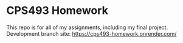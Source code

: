 # CPS493 Homework

This repo is for all of my assignments, including my final project.
Development branch site: https://cps493-homework.onrender.com/
